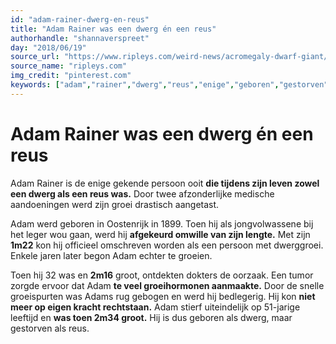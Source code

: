 ```yaml
---
id: "adam-rainer-dwerg-en-reus"
title: "Adam Rainer was een dwerg én een reus"
authorhandle: "shannaverspreet"
day: "2018/06/19"
source_url: "https://www.ripleys.com/weird-news/acromegaly-dwarf-giant/"
source_name: "ripleys.com"
img_credit: "pinterest.com"
keywords: ["adam","rainer","dwerg","reus","enige","geboren","gestorven","dwerggroei","acromegalie"]
---
```

# Adam Rainer was een dwerg én een reus
Adam Rainer is de enige gekende persoon ooit **die tijdens zijn leven zowel een dwerg als een reus was.** Door twee afzonderlijke medische aandoeningen werd zijn groei drastisch aangetast.

Adam werd geboren in Oostenrijk in 1899. Toen hij als jongvolwassene bij het leger wou gaan, werd hij **afgekeurd omwille van zijn lengte.** Met zijn **1m22** kon hij officieel omschreven worden als een persoon met dwerggroei. Enkele jaren later begon Adam echter te groeien.

Toen hij 32 was en **2m16** groot, ontdekten dokters de oorzaak. Een tumor zorgde ervoor dat Adam **te veel groeihormonen aanmaakte.** Door de snelle groeispurten was Adams rug gebogen en werd hij bedlegerig. Hij kon **niet meer op eigen kracht rechtstaan.** Adam stierf uiteindelijk op 51-jarige leeftijd en **was toen 2m34 groot.** Hij is dus geboren als dwerg, maar gestorven als reus.